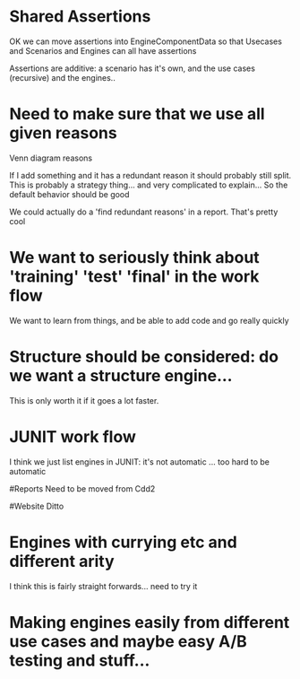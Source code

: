 # Shared Assertions
OK we can move assertions into EngineComponentData so that Usecases and Scenarios and Engines can all have assertions

Assertions are additive: a scenario has it's own, and the use cases (recursive) and the engines..

# Need to make sure that we use all given reasons
Venn diagram reasons

If I add something and it has a redundant reason it should probably still split. This is probably a strategy thing...
and very complicated to explain... So the default behavior should be good

We could actually do a 'find redundant reasons' in a report. That's pretty cool

# We want to seriously think about 'training' 'test' 'final' in the work flow
We want to learn from things, and be able to add code and go really quickly

# Structure should be considered: do we want a structure engine... 
This is only worth it if it goes a lot faster.

# JUNIT work flow
I think we just list engines in JUNIT: it's not automatic ... too hard to be automatic

#Reports
Need to be moved from Cdd2

#Website
Ditto

# Engines with currying etc and different arity
I think this is fairly straight forwards... need to try it

# Making engines easily from different use cases and maybe easy A/B testing and stuff...




